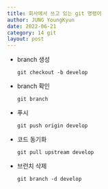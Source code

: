 ```yaml
---
title: 회사에서 쓰고 있는 git 명령어
author: JUNG YoungKyun
date: 2022-06-21
category: 14 git
layout: post
---
```


- branch 생성
    ```
    git checkout -b develop
    ```

- branch 확인
    ```
    git branch
    ```

- 푸시
    ```
    git push origin develop
    ```

- 코드 동기화
    ```
    git pull upstream develop
    ```
    
- 브런치 삭제
    ```
    git branch -d develop
    ```